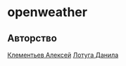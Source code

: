 # openweather

## Авторство

[Клементьев Алексей](https://github.com/LyoshaGodX)
[Лотуга Данила](https://github.com/dant4ick)
